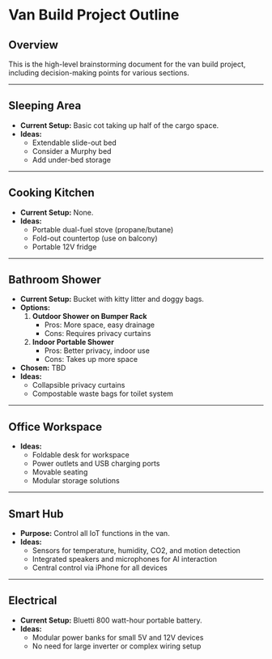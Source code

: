 # Van Build Project Outline

## Overview
This is the high-level brainstorming document for the van build project, including decision-making points for various sections.

---

## Sleeping Area
- **Current Setup:** Basic cot taking up half of the cargo space.
- **Ideas:**
  - Extendable slide-out bed
  - Consider a Murphy bed
  - Add under-bed storage

---

## Cooking Kitchen
- **Current Setup:** None.
- **Ideas:**
  - Portable dual-fuel stove (propane/butane)
  - Fold-out countertop (use on balcony)
  - Portable 12V fridge

---

## Bathroom Shower
- **Current Setup:** Bucket with kitty litter and doggy bags.
- **Options:**
  1. **Outdoor Shower on Bumper Rack**
     - Pros: More space, easy drainage
     - Cons: Requires privacy curtains
  2. **Indoor Portable Shower**
     - Pros: Better privacy, indoor use
     - Cons: Takes up more space
- **Chosen:** TBD
- **Ideas:**
  - Collapsible privacy curtains
  - Compostable waste bags for toilet system

---

## Office Workspace
- **Ideas:**
  - Foldable desk for workspace
  - Power outlets and USB charging ports
  - Movable seating
  - Modular storage solutions

---

## Smart Hub
- **Purpose:** Control all IoT functions in the van.
- **Ideas:**
  - Sensors for temperature, humidity, CO2, and motion detection
  - Integrated speakers and microphones for AI interaction
  - Central control via iPhone for all devices

---

## Electrical
- **Current Setup:** Bluetti 800 watt-hour portable battery.
- **Ideas:**
  - Modular power banks for small 5V and 12V devices
  - No need for large inverter or complex wiring setup

